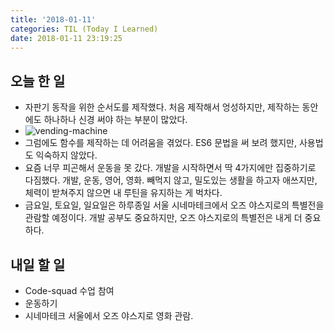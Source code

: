 ```yaml
---
title: '2018-01-11'
categories: TIL (Today I Learned)
date: 2018-01-11 23:19:25
---
```


## 오늘 한 일
  * 자판기 동작을 위한 순서도를 제작했다. 처음 제작해서 엉성하지만, 제작하는 동안에도 하나하나 신경 써야 하는 부분이 많았다.
  * ![vending-machine](https://raw.githubusercontent.com/likedemian/javascript-middle-mission/likedemian/vending-machine.png)
  * 그럼에도 함수를 제작하는 데 어려움을 겪었다. ES6 문법을 써 보려 했지만, 사용법도 익숙하지 않았다.
  * 요즘 너무 피곤해서 운동을 못 갔다. 개발을 시작하면서 딱 4가지에만 집중하기로 다짐했다. 개발, 운동, 영어, 영화. 빼먹지 않고, 밀도있는 생활을 하고자 애쓰지만, 체력이 받쳐주지 않으면 내 루틴을 유지하는 게 벅차다. 
  * 금요일, 토요일, 일요일은 하루종일 서울 시네마테크에서 오즈 야스지로의 특별전을 관람할 예정이다. 개발 공부도 중요하지만, 오즈 야스지로의 특별전은 내게 더 중요하다.


## 내일 할 일
  * Code-squad 수업 참여
  * 운동하기
  * 시네마테크 서울에서 오즈 야스지로 영화 관람.
